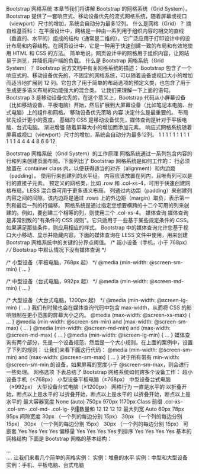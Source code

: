 Bootstrap 网格系统
本章节我们将讲解 Bootstrap 的网格系统（Grid System）。
Bootstrap 提供了一套响应式、移动设备优先的流式网格系统，随着屏幕或视口（viewport）尺寸的增加，系统会自动分为最多12列。
什么是网格（Grid）？
摘自维基百科：
在平面设计中，网格是一种由一系列用于组织内容的相交的直线（垂直的、水平的）组成的结构（通常是二维的）。它广泛应用于打印设计中的设计布局和内容结构。在网页设计中，它是一种用于快速创建一致的布局和有效地使用 HTML 和 CSS 的方法。
简单地说，网页设计中的网格用于组织内容，让网站易于浏览，并降低用户端的负载。
什么是 Bootstrap 网格系统（Grid System）？
Bootstrap 官方文档中有关网格系统的描述：
Bootstrap 包含了一个响应式的、移动设备优先的、不固定的网格系统，可以随着设备或视口大小的增加而适当地扩展到 12 列。它包含了用于简单的布局选项的预定义类，也包含了用于生成更多语义布局的功能强大的混合类。
让我们来理解一下上面的语句。Bootstrap 3 是移动设备优先的，在这个意义上，Bootstrap 代码从小屏幕设备（比如移动设备、平板电脑）开始，然后扩展到大屏幕设备（比如笔记本电脑、台式电脑）上的组件和网格。
移动设备优先策略
内容
决定什么是最重要的。
布局
优先设计更小的宽度。
基础的 CSS 是移动设备优先，媒体查询是针对于平板电脑、台式电脑。
渐进增强
随着屏幕大小的增加而添加元素。
响应式网格系统随着屏幕或视口（viewport）尺寸的增加，系统会自动分为最多12列。
1	1	1	1	1	1	1	1	1	1	1	1
4	4	4
4	8
6	6
12

Bootstrap 网格系统（Grid System）的工作原理
网格系统通过一系列包含内容的行和列来创建页面布局。下面列出了 Bootstrap 网格系统是如何工作的：
行必须放置在 .container class 内，以便获得适当的对齐（alignment）和内边距（padding）。
使用行来创建列的水平组。
内容应该放置在列内，且唯有列可以是行的直接子元素。
预定义的网格类，比如 .row 和 .col-xs-4，可用于快速创建网格布局。LESS 混合类可用于更多语义布局。
列通过内边距（padding）来创建列内容之间的间隙。该内边距是通过 .rows 上的外边距（margin）取负，表示第一列和最后一列的行偏移。
网格系统是通过指定您想要横跨的十二个可用的列来创建的。例如，要创建三个相等的列，则使用三个 .col-xs-4。
媒体查询
媒体查询是非常别致的"有条件的 CSS 规则"。它只适用于一些基于某些规定条件的 CSS。如果满足那些条件，则应用相应的样式。
Bootstrap 中的媒体查询允许您基于视口大小移动、显示并隐藏内容。下面的媒体查询在 LESS 文件中使用，用来创建 Bootstrap 网格系统中的关键的分界点阈值。
/* 超小设备（手机，小于 768px） */
/* Bootstrap 中默认情况下没有媒体查询 */

/* 小型设备（平板电脑，768px 起） */
@media (min-width: @screen-sm-min) { ... }

/* 中型设备（台式电脑，992px 起） */
@media (min-width: @screen-md-min) { ... }

/* 大型设备（大台式电脑，1200px 起） */
@media (min-width: @screen-lg-min) { ... }
我们有时候也会在媒体查询代码中包含 max-width，从而将 CSS 的影响限制在更小范围的屏幕大小之内。
@media (max-width: @screen-xs-max) { ... }
@media (min-width: @screen-sm-min) and (max-width: @screen-sm-max) { ... }
@media (min-width: @screen-md-min) and (max-width: @screen-md-max) { ... }
@media (min-width: @screen-lg-min) { ... }
媒体查询有两个部分，先是一个设备规范，然后是一个大小规则。在上面的案例中，设置了下列的规则：
让我们来看下面这行代码：
@media (min-width: @screen-sm-min) and (max-width: @screen-sm-max) { ... }
对于所有带有 min-width: @screen-sm-min 的设备，如果屏幕的宽度小于 @screen-sm-max，则会进行一些处理。
网格选项
下表总结了 Bootstrap 网格系统如何跨多个设备工作：
超小设备手机（<768px）	小型设备平板电脑（≥768px）	中型设备台式电脑（≥992px）	大型设备台式电脑（≥1200px）
网格行为	一直是水平的	以折叠开始，断点以上是水平的	以折叠开始，断点以上是水平的	以折叠开始，断点以上是水平的
最大容器宽度	None (auto)	750px	970px	1170px
Class 前缀	.col-xs-	.col-sm-	.col-md-	.col-lg-
列数量和	12	12	12	12
最大列宽	Auto	60px	78px	95px
间隙宽度	30px
（一个列的每边分别 15px）	30px
（一个列的每边分别 15px）	30px
（一个列的每边分别 15px）	30px
（一个列的每边分别 15px）
可嵌套	Yes	Yes	Yes	Yes
偏移量	Yes	Yes	Yes	Yes
列排序	Yes	Yes	Yes	Yes
基本的网格结构
下面是 Bootstrap 网格的基本结构：
<div class="container">
   <div class="row">
      <div class="col-*-*"></div>
      <div class="col-*-*"></div>      
   </div>
   <div class="row">...</div>
</div>
<div class="container">....
让我们来看几个简单的网格实例：
实例：堆叠的水平
实例：中型和大型设备
实例：手机、平板电脑、台式电脑